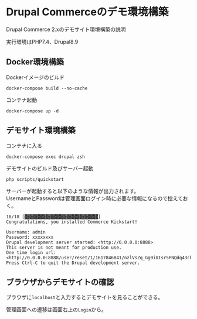 # Drupal Commerceのデモ環境構築

Drupal Commerce 2.xのデモサイト環境構築の説明

実行環境はPHP7.4、Drupal8.9

## Docker環境構築

Dockerイメージのビルド

```shell
docker-compose build --no-cache
```

コンテナ起動

```shell
docker-compose up -d
```

## デモサイト環境構築

コンテナに入る

```shell
docker-compose exec drupal zsh
```

デモサイトのビルド及びサーバー起動

```shell
php scripts/quickstart
```

サーバーが起動すると以下のような情報が出力されます。  
UsernameとPasswordは管理画面ログイン時に必要な情報になるので控えておく。

```shell
18/18 [▓▓▓▓▓▓▓▓▓▓▓▓▓▓▓▓▓▓▓▓▓▓▓▓▓▓▓▓]
Congratulations, you installed Commerce Kickstart!

Username: admin
Password: xxxxxxxx
Drupal development server started: <http://0.0.0.0:8888>
This server is not meant for production use.
One time login url: <http://0.0.0.0:8888/user/reset/1/1617846841/nzlVsZq_Gg0iUIsr5PNQdq43ch6ZUYQQSR8ECDlOJWQ/login>
Press Ctrl-C to quit the Drupal development server.
```

## ブラウザからデモサイトの確認

ブラウザに`localhost`と入力するとデモサイトを見ることができる。

管理画面への遷移は画面右上の`Login`から。
